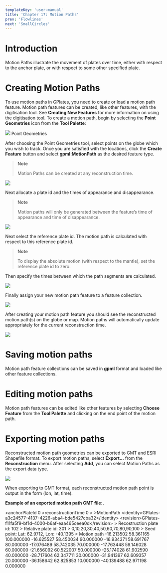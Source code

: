 ```yaml
---
templateKey: 'user-manual'
title: 'Chapter 17: Motion Paths'
prev: 'Flowlines'
next: 'SmallCircles'
---
```


Introduction
============

Motion Paths illustrate the movement of plates over time, either with respect to the anchor plate, or with respect to some other specified plate.

Creating Motion Paths
=====================

To use motion paths in GPlates, you need to create or load a motion path feature. Motion path features can be created, like other features, with the digitisation tool. See **Creating New Features** for more information on using the digitisation tool. To create a motion path, begin by selecting the **Point Geometries** icon from the **Tool Palette**:

![](icons/digitise_multipoint_35.png) Point Geometries

After choosing the Point Geometries tool, select points on the globe which you wish to track. Once you are satisfied with the locations, click the **Create Feature** button and select **gpml:MotionPath** as the desired feature type.

> **Note**
>
> Motion Paths can be created at any reconstruction time.

![](screenshots/CreateFeatureMotionPath1.win32.png)

Next allocate a plate id and the times of appearance and disappearance.

> **Note**
>
> Motion paths will only be generated between the feature’s time of appearance and time of disappearance.

![](screenshots/CreateFeatureMotionPath2.win32.png)

Next select the reference plate id. The motion path is calculated with respect to this reference plate id.

> **Note**
>
> To display the absolute motion (with respect to the mantle), set the reference plate id to zero.

Then specify the times between which the path segments are calculated.

![](screenshots/CreateFeatureMotionPath3.win32.png)

Finally assign your new motion path feature to a feature collection.

![](screenshots/CreateFeatureMotionPath4.win32.png)

After creating your motion path feature you should see the reconstructed motion path(s) on the globe or map. Motion paths will automatically update appropriately for the current reconstruction time.

![](screenshots/MotionPathScreenshot.win32.png)

Saving motion paths
===================

Motion path feature collections can be saved in **gpml** format and loaded like other feature collections.

Editing motion paths
====================

Motion path features can be edited like other features by selecting **Choose Feature** from the **Tool Palette** and clicking on the end point of the motion path.

Exporting motion paths
======================

Reconstructed motion path geometries can be exported to GMT and ESRI Shapefile format. To export motion paths, select **Export…** from the **Reconstruction** menu. After selecting **Add**, you can select Motion Paths as the export data type.

![](screenshots/MotionPathExport.win32.png)

When exporting to GMT format, each reconstructed motion path point is output in the form (lon, lat, time).

**Example of an exported motion path GMT file:.**

&gt;anchorPlateId 0 &gt;reconstructionTime 0 &gt; &gt;MotionPath &lt;identity&gt;GPlates-a3c24577-4137-4226-aba4-bde5427cba32&lt;/identity&gt; &lt;revision&gt;GPlates-f11fa5f9-bf1d-4000-b6af-eaa465ceea0d&lt;/revision&gt; &gt; Recostruction plate id: 102 &gt; Relative plate id: 301 &gt; 0,10,20,30,40,50,60,70,80,90,100 &gt; Seed point: Lat: 62.9712, Lon: -40.1395 &gt; Motion path -16.213502 58.361165 100.000000 -16.625527 58.450034 90.000000 -16.934371 58.691767 80.000000 -17.076489 58.742035 70.000000 -17.763448 59.146028 60.000000 -21.656092 60.522007 50.000000 -25.174028 61.902590 40.000000 -28.717604 62.347711 30.000000 -31.941397 62.609357 20.000000 -36.158642 62.825853 10.000000 -40.139488 62.971198 0.000000

